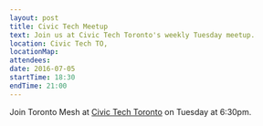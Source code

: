 ```yaml
---
layout: post
title: Civic Tech Meetup
text: Join us at Civic Tech Toronto's weekly Tuesday meetup.
location: Civic Tech TO,
locationMap:
attendees:
date: 2016-07-05
startTime: 18:30
endTime: 21:00
---
```


Join Toronto Mesh at [Civic Tech Toronto](http://civictech.ca) on Tuesday at 6:30pm.
